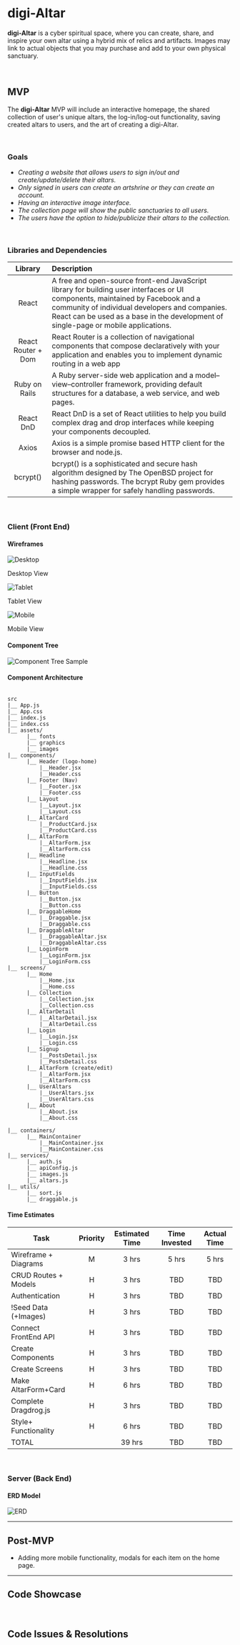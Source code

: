 # digi-Altar

**digi-Altar** is a cyber spiritual space, where you can create, share, and inspire your own altar using a hybrid mix of relics and artifacts. Images may link to actual objects that you may purchase and add to your own physical sanctuary. 


<br>

## MVP

The **digi-Altar** MVP will include an interactive homepage, the shared collection of user's unique altars, the log-in/log-out functionality, saving created altars to users, and the art of creating a digi-Altar. 

<br>

### Goals

- _Creating a website that allows users to sign in/out and create/update/delete their altars._
- _Only signed in users can create an artshrine or they can create an account._
- _Having an interactive image interface._
- _The collection page will show the public sanctuaries to all users._
- _The users have the option to hide/publicize their altars to the collection._

<br>

### Libraries and Dependencies


|     Library      | Description                                |
| :--------------: | :----------------------------------------- |
|      React       | A free and open-source front-end JavaScript library for building user interfaces or UI components, maintained by Facebook and a community of individual developers and companies. React can be used as a base in the development of single-page or mobile applications.  |
|   React Router + Dom  | React Router is a collection of navigational components that compose declaratively with your application and enables you to implement dynamic routing in a web app |
|  Ruby on Rails   | A Ruby server-side web application and a model–view–controller framework, providing default structures for a database, a web service, and web pages. |
|  React DnD | React DnD is a set of React utilities to help you build complex drag and drop interfaces while keeping your components decoupled. |
|  Axios | Axios is a simple promise based HTTP client for the browser and node.js.  |
|  bcrypt() | bcrypt() is a sophisticated and secure hash algorithm designed by The OpenBSD project for hashing passwords. The bcrypt Ruby gem provides a simple wrapper for safely handling passwords. |


<br>

### Client (Front End)

#### Wireframes

![Desktop](https://i.imgur.com/i6RrEWb.png)

Desktop View

![Tablet](https://i.imgur.com/0FQJKfS.png) 

Tablet View

![Mobile](https://i.imgur.com/PqibOc8.png)

Mobile View

#### Component Tree

![Component Tree Sample](https://i.imgur.com/bMVI9Xo.png)


#### Component Architecture



``` structure

src
|__ App.js
|__ App.css
|__ index.js
|__ index.css
|__ assets/
      |__ fonts
      |__ graphics
      |__ images
|__ components/
      |__ Header (logo-home)
          |__Header.jsx
          |__Header.css
      |__ Footer (Nav)
          |__Footer.jsx
          |__Footer.css
      |__ Layout
          |__Layout.jsx
          |__Layout.css
      |__ AltarCard
          |__ProductCard.jsx
          |__ProductCard.css
      |__ AltarForm
          |__AltarForm.jsx
          |__AltarForm.css
      |__ Headline
          |__Headline.jsx
          |__Headline.css
      |__ InputFields
          |__InputFields.jsx
          |__InputFields.css
      |__ Button
          |__Button.jsx
          |__Button.css
      |__ DraggableHome
          |__Draggable.jsx
          |__Draggable.css
      |__ DraggableAltar
          |__DraggableAltar.jsx
          |__DraggableAltar.css          
      |__ LoginForm
          |__LoginForm.jsx
          |__LoginForm.css
|__ screens/
      |__ Home
          |__Home.jsx
          |__Home.css
      |__ Collection
          |__Collection.jsx
          |__Collection.css
      |__ AltarDetail
          |__AltarDetail.jsx
          |__AltarDetail.css
      |__ Login
          |__Login.jsx
          |__Login.css
      |__ Signup
          |__PostsDetail.jsx
          |__PostsDetail.css
      |__ AltarForm (create/edit)
          |__AltarForm.jsx
          |__AltarForm.css
      |__ UserAltars
          |__UserAltars.jsx
          |__UserAltars.css
      |__ About
          |__About.jsx
          |__About.css

|__ containers/
      |__ MainContainer
          |__MainContainer.jsx
          |__MainContainer.css
|__ services/
      |__ auth.js
      |__ apiConfig.js
      |__ images.js
      |__ altars.js
|__ utils/
      |__ sort.js
      |__ draggable.js 
```

#### Time Estimates


| Task                 | Priority | Estimated Time | Time Invested | Actual Time |
| -------------------  | :------: | :------------: | :-----------: | :---------: |
| Wireframe + Diagrams |    M     |     3 hrs      |     5 hrs     |    5 hrs    |
| CRUD Routes + Models |    H     |     3 hrs      |      TBD      |     TBD     |
|    Authentication    |    H     |     3 hrs      |      TBD      |     TBD     |
| !Seed Data (+Images) |    H     |     3 hrs      |      TBD      |     TBD     |
| Connect FrontEnd API |    H     |     3 hrs      |      TBD      |     TBD     |
|   Create Components  |    H     |     3 hrs      |      TBD      |     TBD     |
|    Create Screens    |    H     |     3 hrs      |      TBD      |     TBD     |
|  Make AltarForm+Card |    H     |     6 hrs      |      TBD      |     TBD     |
| Complete Dragdrog.js |    H     |     3 hrs      |      TBD      |     TBD     |
| Style+ Functionality |    H     |     6 hrs      |      TBD      |     TBD     |
| TOTAL                |          |    39 hrs      |       TBD      |     TBD     |



<br>

### Server (Back End)

#### ERD Model

![ERD](https://i.imgur.com/8BepqIK.png)
<br>

***

## Post-MVP

- Adding more mobile functionality, modals for each item on the home page.

***

## Code Showcase

<br>

## Code Issues & Resolutions

<br>

